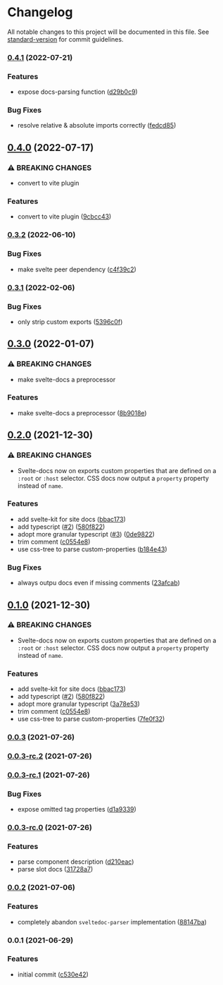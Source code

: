 # Changelog

All notable changes to this project will be documented in this file. See [standard-version](https://github.com/conventional-changelog/standard-version) for commit guidelines.

### [0.4.1](https://github.com/kwangure/svelte-docs/compare/v0.4.0...v0.4.1) (2022-07-21)


### Features

* expose docs-parsing function ([d29b0c9](https://github.com/kwangure/svelte-docs/commit/d29b0c9c1657512a9b91aec3834cbc151da16a92))


### Bug Fixes

* resolve relative & absolute imports correctly ([fedcd85](https://github.com/kwangure/svelte-docs/commit/fedcd856fc6e8a741a23c5145fcc02794c389145))

## [0.4.0](https://github.com/kwangure/svelte-docs/compare/v0.3.2...v0.4.0) (2022-07-17)


### ⚠ BREAKING CHANGES

* convert to vite plugin

### Features

* convert to vite plugin ([9cbcc43](https://github.com/kwangure/svelte-docs/commit/9cbcc435c1926de00787f81e692f1717843c6400))

### [0.3.2](https://github.com/kwangure/svelte-docs/compare/v0.3.1...v0.3.2) (2022-06-10)


### Bug Fixes

* make svelte peer dependency ([c4f39c2](https://github.com/kwangure/svelte-docs/commit/c4f39c29b4463fe5c565a1bbc2c51ae22ffe5b66))

### [0.3.1](https://github.com/kwangure/svelte-docs/compare/v0.3.0...v0.3.1) (2022-02-06)


### Bug Fixes

* only strip custom exports ([5396c0f](https://github.com/kwangure/svelte-docs/commit/5396c0fa773cc64a5b893656f5af9be2f44a71a9))

## [0.3.0](https://github.com/kwangure/svelte-docs/compare/v0.2.0...v0.3.0) (2022-01-07)


### ⚠ BREAKING CHANGES

* make svelte-docs a preprocessor

### Features

* make svelte-docs a preprocessor ([8b9018e](https://github.com/kwangure/svelte-docs/commit/8b9018ee60c3324f58136d40f43b242bd0b4479e))

## [0.2.0](https://github.com/kwangure/svelte-docs/compare/v0.0.3...v0.2.0) (2021-12-30)


### ⚠ BREAKING CHANGES

* Svelte-docs now on exports custom properties that are
defined on a `:root` or `:host` selector. CSS docs now output a
`property` property instead of `name`.

### Features

* add svelte-kit for site docs ([bbac173](https://github.com/kwangure/svelte-docs/commit/bbac173187905607cdd2b25121b2cfca152532af))
* add typescript ([#2](https://github.com/kwangure/svelte-docs/issues/2)) ([580f822](https://github.com/kwangure/svelte-docs/commit/580f8225270a7619fed6f9e021993f139610d2a6))
* adopt more granular typescript ([#3](https://github.com/kwangure/svelte-docs/issues/3)) ([0de9822](https://github.com/kwangure/svelte-docs/commit/0de982205963de5e19c78668c0229fc534db2614))
* trim comment ([c0554e8](https://github.com/kwangure/svelte-docs/commit/c0554e803be3910d278af83aa4d9c87fc5e2cac5))
* use css-tree to parse custom-properties ([b184e43](https://github.com/kwangure/svelte-docs/commit/b184e43e7a7b22a62ec8b38729d8ad5ebe46acab))


### Bug Fixes

* always outpu docs even if missing comments ([23afcab](https://github.com/kwangure/svelte-docs/commit/23afcab33a3cee35261df21975532d3ac67e85eb))

## [0.1.0](https://github.com/kwangure/svelte-docs/compare/v0.0.3...v0.1.0) (2021-12-30)


### ⚠ BREAKING CHANGES

* Svelte-docs now on exports custom properties that are
defined on a `:root` or `:host` selector. CSS docs now output a
`property` property instead of `name`.

### Features

* add svelte-kit for site docs ([bbac173](https://github.com/kwangure/svelte-docs/commit/bbac173187905607cdd2b25121b2cfca152532af))
* add typescript ([#2](https://github.com/kwangure/svelte-docs/issues/2)) ([580f822](https://github.com/kwangure/svelte-docs/commit/580f8225270a7619fed6f9e021993f139610d2a6))
* adopt more granular typescript ([3a78e53](https://github.com/kwangure/svelte-docs/commit/3a78e539efa36be4189ba161a237ec8e5a648e39))
* trim comment ([c0554e8](https://github.com/kwangure/svelte-docs/commit/c0554e803be3910d278af83aa4d9c87fc5e2cac5))
* use css-tree to parse custom-properties ([7fe0f32](https://github.com/kwangure/svelte-docs/commit/7fe0f32eac682f7c6a7845fa07bab8bec245b690))

### [0.0.3](https://github.com/kwangure/svelte-docs/compare/v0.0.3-rc.2...v0.0.3) (2021-07-26)

### [0.0.3-rc.2](https://github.com/kwangure/svelte-docs/compare/v0.0.3-rc.1...v0.0.3-rc.2) (2021-07-26)

### [0.0.3-rc.1](https://github.com/kwangure/svelte-docs/compare/v0.0.3-rc.0...v0.0.3-rc.1) (2021-07-26)


### Bug Fixes

* expose omitted tag properties ([d1a9339](https://github.com/kwangure/svelte-docs/commit/d1a933998a97aa693544b3a91b4b1c3fb8b2f305))

### [0.0.3-rc.0](https://github.com/kwangure/svelte-docs/compare/v0.0.2...v0.0.3-rc.0) (2021-07-26)


### Features

* parse component description ([d210eac](https://github.com/kwangure/svelte-docs/commit/d210eac29998710a7b503185981e22124cec4bc5))
* parse slot docs ([31728a7](https://github.com/kwangure/svelte-docs/commit/31728a7f7cc8f30dace218f927115591a7b35df8))

### [0.0.2](https://github.com/kwangure/svelte-docs/compare/v0.0.1...v0.0.2) (2021-07-06)


### Features

* completely abandon `sveltedoc-parser` implementation ([88147ba](https://github.com/kwangure/svelte-docs/commit/88147baa6c8cef81072fffac117fb5429aeb5d56))

### 0.0.1 (2021-06-29)


### Features

* initial commit ([c530e42](https://github.com/kwangure/svelte-docs/commit/c530e42e20aef31d51042ea58a8fe651d18eba77))
